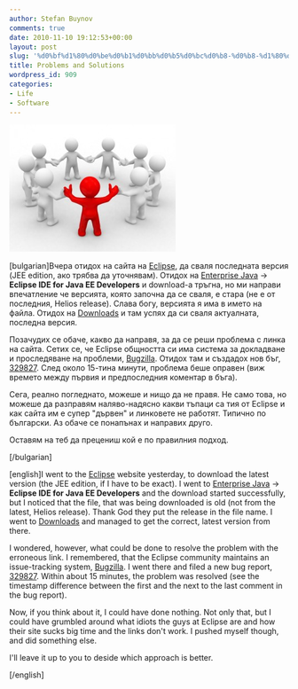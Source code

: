 ```yaml
---
author: Stefan Buynov
comments: true
date: 2010-11-10 19:12:53+00:00
layout: post
slug: '%d0%bf%d1%80%d0%be%d0%b1%d0%bb%d0%b5%d0%bc%d0%b8-%d0%b8-%d1%80%d0%b5%d1%88%d0%b5%d0%bd%d0%b8%d1%8f'
title: Problems and Solutions
wordpress_id: 909
categories:
- Life
- Software
---
```


[![Community](/images/2010/11/community-300x229.jpg)](/images/2010/11/community.jpg)

[bulgarian]Вчера отидох на сайта на [Eclipse](http://eclipse.org/), да сваля последната версия (JEE edition, ако трябва да уточнявам). Отидох на [Enterprise Java](http://eclipse.org/home/categories/index.php?category=enterprise) -> **Eclipse IDE for Java EE Developers** и download-а тръгна, но ми направи впечатление че версията, която започна да се сваля, е стара (не е от последния, Helios release). Слава богу, версията я има в името на файла. Отидох на [Downloads](http://www.eclipse.org/downloads/) и там успях да си сваля актуалната, последна версия.

Позачудих се обаче, какво да направя, за да се реши проблема с линка на сайта. Сетих се, че Eclipse общността си има система за докладване и проследяване на проблеми, [Bugzilla](https://bugs.eclipse.org/bugs/). Отидох там и създадох нов бъг, [329827](https://bugs.eclipse.org/bugs/show_bug.cgi?id=329827). След около 15-тина минути, проблема беше оправен (виж времето между първия и предпоследния коментар в бъга).

Сега, реално погледнато, можеше и нищо да не правя. Не само това, но можеше да разправям наляво-надясно какви тъпаци са тия от Eclipse и как сайта им е супер "дървен" и линковете не работят. Типично по български. Аз обаче се понапънах и направих друго.

Оставям на теб да прецениш кой е по правилния подход.

[/bulgarian]  

 [english]I went to the [Eclipse](http://eclipse.org/) website yesterday, to download the latest version (the JEE edition, if I have to be exact). I went to [Enterprise Java](http://eclipse.org/home/categories/index.php?category=enterprise) -> **Eclipse IDE for Java EE Developers** and the download started successfully, but I noticed that the file, that was being downloaded is old (not from the latest, Helios release). Thank God they put the release in the file name. I went to [Downloads](http://www.eclipse.org/downloads/) and managed to get the correct, latest version from there.

I wondered, however, what could be done to resolve the problem with the erroneous link. I remembered, that the Eclipse community maintains an issue-tracking system, [Bugzilla](https://bugs.eclipse.org/bugs/). I went there and filed a new bug report, [329827](https://bugs.eclipse.org/bugs/show_bug.cgi?id=329827). Within about 15 minutes, the problem was resolved (see the timestamp difference between the first and the next to the last comment in the bug report).

Now, if you think about it, I could have done nothing. Not only that, but I could have grumbled around what idiots the guys at Eclipse are and how their site sucks big time and the links don't work. I pushed myself though, and did something else.

I'll leave it up to you to deside which approach is better.

[/english]

